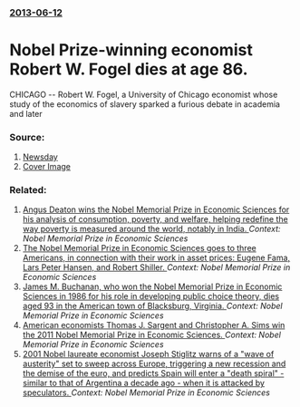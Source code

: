 ### [2013-06-12](/news/2013/06/12/index.md)

# Nobel Prize-winning economist Robert W. Fogel dies at age 86. 

CHICAGO -- Robert W. Fogel, a University of Chicago economist whose study of the economics of slavery sparked a furious debate in academia and later 


### Source:

1. [Newsday](http://www.newsday.com/long-island/obituaries/economist-author-robert-w-fogel-dies-at-86-1.5470749)
1. [Cover Image](http://www.newsday.com/img/blog-share-nd.jpg)

### Related:

1. [Angus Deaton wins the Nobel Memorial Prize in Economic Sciences for his analysis of consumption, poverty, and welfare, helping redefine the way poverty is measured around the world, notably in India. ](/news/2015/10/12/angus-deaton-wins-the-nobel-memorial-prize-in-economic-sciences-for-his-analysis-of-consumption-poverty-and-welfare-helping-redefine-the.md) _Context: Nobel Memorial Prize in Economic Sciences_
2. [The Nobel Memorial Prize in Economic Sciences goes to three Americans, in connection with their work in asset prices: Eugene Fama, Lars Peter Hansen, and Robert Shiller. ](/news/2013/10/14/the-nobel-memorial-prize-in-economic-sciences-goes-to-three-americans-in-connection-with-their-work-in-asset-prices-eugene-fama-lars-pete.md) _Context: Nobel Memorial Prize in Economic Sciences_
3. [James M. Buchanan, who won the Nobel Memorial Prize in Economic Sciences in 1986 for his role in developing public choice theory, dies aged 93 in the American town of Blacksburg, Virginia. ](/news/2013/01/9/james-m-buchanan-who-won-the-nobel-memorial-prize-in-economic-sciences-in-1986-for-his-role-in-developing-public-choice-theory-dies-aged.md) _Context: Nobel Memorial Prize in Economic Sciences_
4. [American economists Thomas J. Sargent and Christopher A. Sims win the 2011 Nobel Memorial Prize in Economic Sciences. ](/news/2011/10/10/american-economists-thomas-j-sargent-and-christopher-a-sims-win-the-2011-nobel-memorial-prize-in-economic-sciences.md) _Context: Nobel Memorial Prize in Economic Sciences_
5. [2001 Nobel laureate economist Joseph Stiglitz warns of a "wave of austerity" set to sweep across Europe, triggering a new recession and the demise of the euro, and predicts Spain will enter a "death spiral" - similar to that of Argentina a decade ago - when it is attacked by speculators. ](/news/2010/10/4/2001-nobel-laureate-economist-joseph-stiglitz-warns-of-a-wave-of-austerity-set-to-sweep-across-europe-triggering-a-new-recession-and-the.md) _Context: Nobel Memorial Prize in Economic Sciences_
